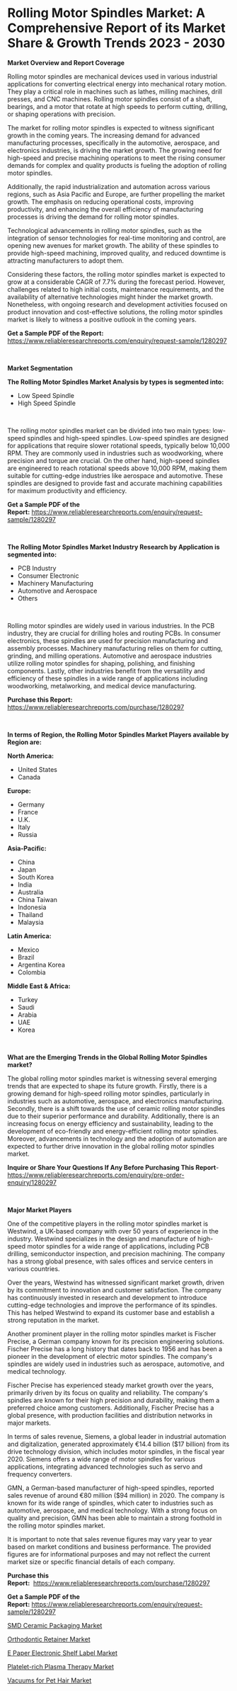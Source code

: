 <p><h1>Rolling Motor Spindles Market: A Comprehensive Report of its Market Share & Growth Trends 2023 - 2030</h1></p><p><strong>Market Overview and Report Coverage</strong></p>
<p><p>Rolling motor spindles are mechanical devices used in various industrial applications for converting electrical energy into mechanical rotary motion. They play a critical role in machines such as lathes, milling machines, drill presses, and CNC machines. Rolling motor spindles consist of a shaft, bearings, and a motor that rotate at high speeds to perform cutting, drilling, or shaping operations with precision.</p><p>The market for rolling motor spindles is expected to witness significant growth in the coming years. The increasing demand for advanced manufacturing processes, specifically in the automotive, aerospace, and electronics industries, is driving the market growth. The growing need for high-speed and precise machining operations to meet the rising consumer demands for complex and quality products is fueling the adoption of rolling motor spindles.</p><p>Additionally, the rapid industrialization and automation across various regions, such as Asia Pacific and Europe, are further propelling the market growth. The emphasis on reducing operational costs, improving productivity, and enhancing the overall efficiency of manufacturing processes is driving the demand for rolling motor spindles.</p><p>Technological advancements in rolling motor spindles, such as the integration of sensor technologies for real-time monitoring and control, are opening new avenues for market growth. The ability of these spindles to provide high-speed machining, improved quality, and reduced downtime is attracting manufacturers to adopt them.</p><p>Considering these factors, the rolling motor spindles market is expected to grow at a considerable CAGR of 7.7% during the forecast period. However, challenges related to high initial costs, maintenance requirements, and the availability of alternative technologies might hinder the market growth. Nonetheless, with ongoing research and development activities focused on product innovation and cost-effective solutions, the rolling motor spindles market is likely to witness a positive outlook in the coming years.</p></p>
<p><strong>Get a Sample PDF of the Report:</strong> <a href="https://www.reliableresearchreports.com/enquiry/request-sample/1280297">https://www.reliableresearchreports.com/enquiry/request-sample/1280297</a></p>
<p>&nbsp;</p>
<p><strong>Market Segmentation</strong></p>
<p><strong>The Rolling Motor Spindles Market Analysis by types is segmented into:</strong></p>
<p><ul><li>Low Speed Spindle</li><li>High Speed Spindle</li></ul></p>
<p>&nbsp;</p>
<p><p>The rolling motor spindles market can be divided into two main types: low-speed spindles and high-speed spindles. Low-speed spindles are designed for applications that require slower rotational speeds, typically below 10,000 RPM. They are commonly used in industries such as woodworking, where precision and torque are crucial. On the other hand, high-speed spindles are engineered to reach rotational speeds above 10,000 RPM, making them suitable for cutting-edge industries like aerospace and automotive. These spindles are designed to provide fast and accurate machining capabilities for maximum productivity and efficiency.</p></p>
<p><strong>Get a Sample PDF of the Report:</strong>&nbsp;<a href="https://www.reliableresearchreports.com/enquiry/request-sample/1280297">https://www.reliableresearchreports.com/enquiry/request-sample/1280297</a></p>
<p>&nbsp;</p>
<p><strong>The Rolling Motor Spindles Market Industry Research by Application is segmented into:</strong></p>
<p><ul><li>PCB Industry</li><li>Consumer Electronic</li><li>Machinery Manufacturing</li><li>Automotive and Aerospace</li><li>Others</li></ul></p>
<p>&nbsp;</p>
<p><p>Rolling motor spindles are widely used in various industries. In the PCB industry, they are crucial for drilling holes and routing PCBs. In consumer electronics, these spindles are used for precision manufacturing and assembly processes. Machinery manufacturing relies on them for cutting, grinding, and milling operations. Automotive and aerospace industries utilize rolling motor spindles for shaping, polishing, and finishing components. Lastly, other industries benefit from the versatility and efficiency of these spindles in a wide range of applications including woodworking, metalworking, and medical device manufacturing.</p></p>
<p><strong>Purchase this Report:</strong>&nbsp; <a href="https://www.reliableresearchreports.com/purchase/1280297">https://www.reliableresearchreports.com/purchase/1280297</a></p>
<p>&nbsp;</p>
<p><strong>In terms of Region, the Rolling Motor Spindles Market Players available by Region are:</strong></p>
<p>
    <p> <strong> North America: </strong>
        <ul>
            <li>United States</li>
            <li>Canada</li>
        </ul>
        </p> 
    <p> <strong> Europe: </strong>
        <ul>
            <li>Germany</li>
            <li>France</li>
            <li>U.K.</li>
            <li>Italy</li>
            <li>Russia</li>
        </ul>
        </p> 
    <p> <strong> Asia-Pacific: </strong>
        <ul>
            <li>China</li>
            <li>Japan</li>
            <li>South Korea</li>
            <li>India</li>
            <li>Australia</li>
            <li>China Taiwan</li>
            <li>Indonesia</li>
            <li>Thailand</li>
            <li>Malaysia</li>
        </ul>
        </p> 
    <p> <strong> Latin America: </strong>
        <ul>
            <li>Mexico</li>
            <li>Brazil</li>
            <li>Argentina Korea</li>
            <li>Colombia</li>
        </ul>
        </p> 
    <p> <strong> Middle East & Africa: </strong>
        <ul>
            <li>Turkey</li>
            <li>Saudi</li>
            <li>Arabia</li>
            <li>UAE</li>
            <li>Korea</li>
        </ul>
    </p>
    </p>
<p>&nbsp;</p>
<p><strong>What are the Emerging Trends in the Global Rolling Motor Spindles market?</strong></p>
<p><p>The global rolling motor spindles market is witnessing several emerging trends that are expected to shape its future growth. Firstly, there is a growing demand for high-speed rolling motor spindles, particularly in industries such as automotive, aerospace, and electronics manufacturing. Secondly, there is a shift towards the use of ceramic rolling motor spindles due to their superior performance and durability. Additionally, there is an increasing focus on energy efficiency and sustainability, leading to the development of eco-friendly and energy-efficient rolling motor spindles. Moreover, advancements in technology and the adoption of automation are expected to further drive innovation in the global rolling motor spindles market.</p></p>
<p><strong>Inquire or Share Your Questions If Any Before Purchasing This Report</strong>- <a href="https://www.reliableresearchreports.com/enquiry/pre-order-enquiry/1280297">https://www.reliableresearchreports.com/enquiry/pre-order-enquiry/1280297</a></p>
<p>&nbsp;</p>
<p><strong>Major Market Players</strong></p>
<p><p>One of the competitive players in the rolling motor spindles market is Westwind, a UK-based company with over 50 years of experience in the industry. Westwind specializes in the design and manufacture of high-speed motor spindles for a wide range of applications, including PCB drilling, semiconductor inspection, and precision machining. The company has a strong global presence, with sales offices and service centers in various countries.</p><p>Over the years, Westwind has witnessed significant market growth, driven by its commitment to innovation and customer satisfaction. The company has continuously invested in research and development to introduce cutting-edge technologies and improve the performance of its spindles. This has helped Westwind to expand its customer base and establish a strong reputation in the market.</p><p>Another prominent player in the rolling motor spindles market is Fischer Precise, a German company known for its precision engineering solutions. Fischer Precise has a long history that dates back to 1956 and has been a pioneer in the development of electric motor spindles. The company's spindles are widely used in industries such as aerospace, automotive, and medical technology.</p><p>Fischer Precise has experienced steady market growth over the years, primarily driven by its focus on quality and reliability. The company's spindles are known for their high precision and durability, making them a preferred choice among customers. Additionally, Fischer Precise has a global presence, with production facilities and distribution networks in major markets.</p><p>In terms of sales revenue, Siemens, a global leader in industrial automation and digitalization, generated approximately €14.4 billion ($17 billion) from its drive technology division, which includes motor spindles, in the fiscal year 2020. Siemens offers a wide range of motor spindles for various applications, integrating advanced technologies such as servo and frequency converters.</p><p>GMN, a German-based manufacturer of high-speed spindles, reported sales revenue of around €80 million ($94 million) in 2020. The company is known for its wide range of spindles, which cater to industries such as automotive, aerospace, and medical technology. With a strong focus on quality and precision, GMN has been able to maintain a strong foothold in the rolling motor spindles market.</p><p>It is important to note that sales revenue figures may vary year to year based on market conditions and business performance. The provided figures are for informational purposes and may not reflect the current market size or specific financial details of each company.</p></p>
<p><strong>Purchase this Report:</strong>&nbsp;&nbsp;<a href="https://www.reliableresearchreports.com/purchase/1280297">https://www.reliableresearchreports.com/purchase/1280297</a></p>
<p></p>
<p><strong>Get a Sample PDF of the Report:</strong>&nbsp;<a href="https://www.reliableresearchreports.com/enquiry/request-sample/1280297">https://www.reliableresearchreports.com/enquiry/request-sample/1280297</a></p>
<p><p><a href="https://github.com/castoriffic/Market-Research-Report-List-1/blob/main/smd-ceramic-packaging-market.md">SMD Ceramic Packaging Market</a></p><p><a href="https://medium.com/@dexterhayes2023/orthodontic-retainer-market-size-cagr-trends-2024-2030-6f9eeeed6179">Orthodontic Retainer Market</a></p><p><a href="https://github.com/mabutironaldo/Market-Research-Report-List-1/blob/main/e-paper-electronic-shelf-label-market.md">E Paper Electronic Shelf Label Market</a></p><p><a href="https://www.linkedin.com/pulse/platelet-rich-plasma-therapy-market-size/">Platelet-rich Plasma Therapy Market</a></p><p><a href="https://medium.com/@majorwalker1947/vacuums-for-pet-hair-market-size-growth-forecast-2023-2030-373e5e80fc95">Vacuums for Pet Hair Market</a></p></p>